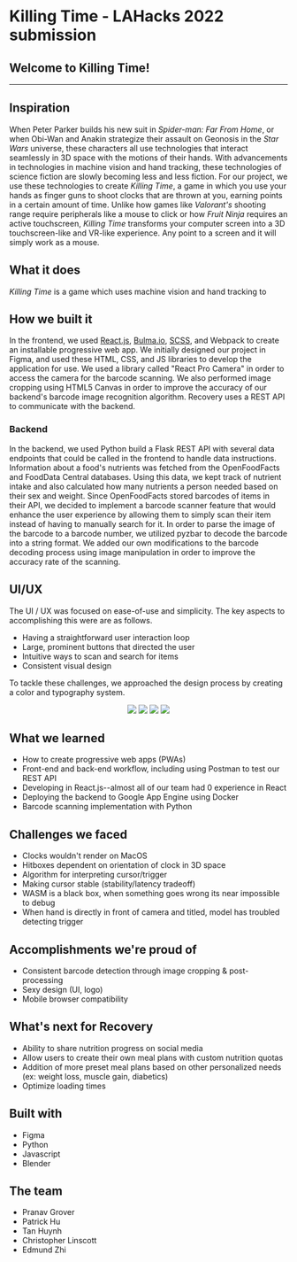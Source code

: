 # Killing Time - LAHacks 2022 submission

## Welcome to Killing Time!

----

## Inspiration

When Peter Parker builds his new suit in *Spider-man: Far From Home*, or when Obi-Wan and Anakin strategize their assault on Geonosis in the *Star Wars* universe, these characters all use technologies that interact seamlessly in 3D space with the motions of their hands. With advancements in technologies in machine vision and hand tracking, these technologies of science fiction are slowly becoming less and less fiction. For our project, we use these technologies to create *Killing Time*, a game in which you use your hands as finger guns to shoot clocks that are thrown at you, earning points in a certain amount of time. Unlike how games like *Valorant's* shooting range require peripherals like a mouse to click or how *Fruit Ninja* requires an active touchscreen, *Killing Time* transforms your computer screen into a 3D touchscreen-like and VR-like experience. Any point to a screen and it will simply work as a mouse. 

## What it does

*Killing Time* is a game which uses machine vision and hand tracking to 

## How we built it

In the frontend, we used [React.js](https://reactjs.org/), [Bulma.io](https://bulma.io), [SCSS](https://sass-lang.com/), and Webpack to create an installable progressive web app. We initially designed our project in Figma, and used these HTML, CSS, and JS libraries to develop the application for use. We used a library called "React Pro Camera" in order to access the camera for the barcode scanning. We also performed image cropping using HTML5 Canvas in order to improve the accuracy of our backend's barcode image recognition algorithm. Recovery uses a REST API to communicate with the backend.

### Backend

In the backend, we used Python build a Flask REST API with several data endpoints that could be called in the frontend to handle data instructions. Information about a food's nutrients was fetched from the OpenFoodFacts and FoodData Central databases. Using this data, we kept track of nutrient intake and also calculated how many nutrients a person needed based on their sex and weight. Since OpenFoodFacts stored barcodes of items in their API, we decided to implement a barcode scanner feature that would enhance the user experience by allowing them to simply scan their item instead of having to manually search for it. In order to parse the image of the barcode to a barcode number, we utilized pyzbar to decode the barcode into a string format. We added our own modifications to the barcode decoding process using image manipulation in order to improve the accuracy rate of the scanning.

## UI/UX

The UI / UX was focused on ease-of-use and simplicity. The key aspects to accomplishing this were are as follows.

* Having a straightforward user interaction loop
* Large, prominent buttons that directed the user
* Intuitive ways to scan and search for items
* Consistent visual design

To tackle these challenges, we approached the design process by creating a color and typography system.

<p style="text-align: center;">
<img src="https://github.com/zeroclutch/killingtime/blob/main/images/Background.png">
<img src="https://raw.githubusercontent.com/zeroclutch/killingtime/main/images/Poster%20(1).png">
<img src="https://raw.githubusercontent.com/zeroclutch/killingtime/main/images/Poster.png">
<img src="https://raw.githubusercontent.com/zeroclutch/killingtime/main/images/clock.png">
</p>

## What we learned

* How to create progressive web apps (PWAs)
* Front-end and back-end workflow, including using Postman to test our REST API
* Developing in React.js--almost all of our team had 0 experience in React
* Deploying the backend to Google App Engine using Docker
* Barcode scanning implementation with Python

## Challenges we faced

* Clocks wouldn't render on MacOS
* Hitboxes dependent on orientation of clock in 3D space
* Algorithm for interpreting cursor/trigger
* Making cursor stable (stability/latency tradeoff)
* WASM is a black box, when something goes wrong its near impossible to debug
* When hand is directly in front of camera and titled, model has troubled detecting trigger

## Accomplishments we're proud of

* Consistent barcode detection through image cropping & post-processing
* Sexy design (UI, logo)
* Mobile browser compatibility

## What's next for Recovery

* Ability to share nutrition progress on social media
* Allow users to create their own meal plans with custom nutrition quotas
* Addition of more preset meal plans based on other personalized needs (ex: weight loss, muscle gain, diabetics)
* Optimize loading times

## Built with

* Figma
* Python
* Javascript
* Blender

## The team

* Pranav Grover
* Patrick Hu
* Tan Huynh
* Christopher Linscott
* Edmund Zhi
